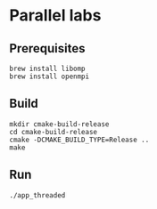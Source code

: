 # Parallel labs

## Prerequisites

```shell
brew install libomp
brew install openmpi
```

## Build

```shell
mkdir cmake-build-release
cd cmake-build-release
cmake -DCMAKE_BUILD_TYPE=Release ..
make
```

## Run

```shell
./app_threaded
```
